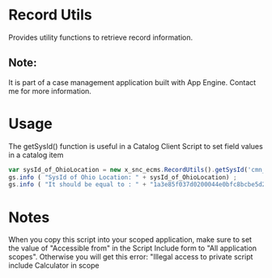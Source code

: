 
# Record Utils

Provides utility functions to retrieve record information.

## Note: 
It is part of a case management application built with App Engine. Contact me for more information.
 
 # Usage

The getSysId() function is useful in a Catalog Client Script to set field values in a catalog item

```javascript
var sysId_of_OhioLocation = new x_snc_ecms.RecordUtils().getSysId('cmn_location', 'name=Ohio');
gs.info ( "SysId of Ohio Location: " + sysId_of_OhioLocation) ;
gs.info ( "It should be equal to : " + "1a3e85f037d0200044e0bfc8bcbe5d2c") ;
```

 # Notes
When you copy this script into your scoped application, make sure to set the value of "Accessible from" in the Script Include form to "All application scopes". Otherwise you will get this error: "Illegal access to private script include Calculator in scope <script scope> being called from scope <your scope>", 
